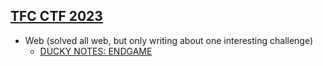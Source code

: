 ## [TFC CTF 2023](https://ctftime.org/event/2034)

- Web (solved all web, but only writing about one interesting challenge)
    - [DUCKY NOTES: ENDGAME](WEB/DUCKY%20NOTES:%20ENDGAME)
